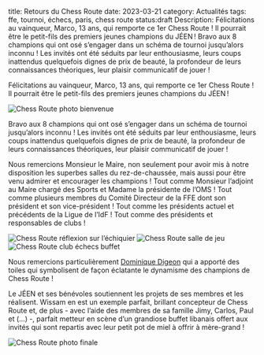 title: Retours du Chess Route
date: 2023-03-21
category: Actualités
tags: ffe, tournoi, échecs, paris, chess route
status:draft
Description: Félicitations au vainqueur, Marco, 13 ans, qui remporte ce 1er Chess Route ! Il pourrait être le petit-fils des premiers jeunes champions du JÉEN ! Bravo aux 8 champions qui ont osé s’engager dans un schéma de tournoi jusqu’alors inconnu ! Les invités ont été séduits par leur enthousiasme, leurs coups inattendus quelquefois dignes de prix de beauté, la profondeur de leurs connaissances théoriques, leur plaisir communicatif de jouer !

Félicitations au vainqueur, Marco, 13 ans, qui remporte ce 1er Chess Route ! Il pourrait être le petit-fils des premiers jeunes champions du JÉEN !

![Chess Route photo bienvenue]({photo}chessroute/photo1.jpg)

Bravo aux 8 champions qui ont osé s’engager dans un schéma de tournoi jusqu’alors inconnu ! Les invités ont été séduits par leur enthousiasme, leurs coups inattendus quelquefois dignes de prix de beauté, la profondeur de leurs connaissances théoriques, leur plaisir communicatif de jouer !

Nous remercions Monsieur le Maire, non seulement pour avoir mis à notre disposition les superbes salles du rez-de-chaussée, mais aussi pour être venu admirer et encourager les champions ! Tout comme Monsieur l’adjoint au Maire chargé des Sports et Madame la présidente de l’OMS ! Tout comme plusieurs membres du Comité Directeur de la FFE dont son président et son vice-président ! Tout comme les présidents actuel et précédents de la Ligue de l’IdF ! Tout comme des présidents et responsables de clubs !

![Chess Route réflexion sur l’échiquier]({photo}chessroute/photo2.jpg)
![Chess Route salle de jeu]({photo}chessroute/photo3.jpg)
![Chess Route club échecs buffet]({photo}chessroute/photo4.jpg)

Nous remercions particulièrement [Dominique Digeon](http://dominique.digeon.pagespro-orange.fr/pages_echecs/parties-peintes.html) qui a apporté des toiles qui symbolisent de façon éclatante le
dynamisme des champions de Chess Route !

Le JÉEN et ses bénévoles soutiennent les projets de ses membres et les réalisent. Wissam en est un exemple parfait,
brillant concepteur de Chess Route et, de plus - avec l’aide des membres de sa famille Jimy, Carlos, Paul et (...) -, parfait
metteur en scène d’un grandiose buffet libanais offert aux invités qui sont repartis avec leur petit pot de miel à offrir à
mère-grand !

![Chess Route photo finale]({photo}chessroute/photo5.jpg)

